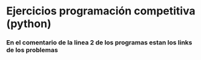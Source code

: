 # Ejercicios programación competitiva (python)

### En el comentario de la linea 2 de los programas estan los links de los problemas
